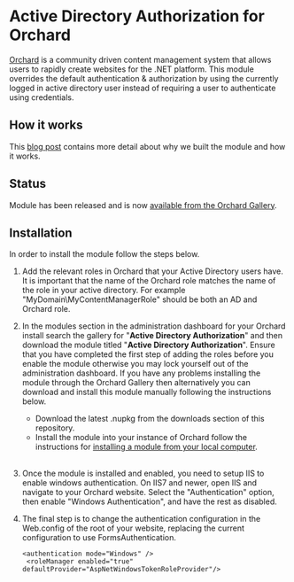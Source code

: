 # Active Directory Authorization for Orchard

[Orchard](http://www.orchardproject.net/) is a community driven content management system that allows users to rapidly create websites for the .NET platform. This module overrides the default authentication & authorization by using the currently logged in active directory user instead of requiring a user to authenticate using credentials.

## How it works

This [blog post](http://peterkeating.co.uk/active-directory-authorization-module-for-orchard/) contains more detail about why we built the module and how it works.

## Status

Module has been released and is now [available from the Orchard Gallery](https://gallery.orchardproject.net/List/Modules/Orchard.Module.ActiveDirectoryAuthorization/1.0).

## Installation

In order to install the module follow the steps below.

1. Add the relevant roles in Orchard that your Active Directory users have. It is important that the name of the Orchard role matches the name of the role in your active directory. For example "MyDomain\MyContentManagerRole" should be both an AD and Orchard role.

2. In the modules section in the administration dashboard for your Orchard install search the gallery for "**Active Directory Authorization**" and then download the module titled "**Active Directory Authorization**". Ensure that you have completed the first step of adding the roles before you enable the module otherwise you may lock yourself out of the administration dashboard. If you have any problems installing the module through the Orchard Gallery then alternatively you can download and install this module manually following the instructions below.
   * Download the latest .nupkg from the downloads section of this repository.
   * Install the module into your instance of Orchard follow the instructions for [installing a module from your local computer](https://github.com/OrchardCMS/OrchardDoc/blob/master/Documentation/Installing-and-upgrading-modules.markdown#installing-a-module-from-your-local-computer).<br /><br />

3. Once the module is installed and enabled, you need to setup IIS to enable windows authentication.
	On IIS7 and newer, open IIS and navigate to your Orchard website. Select the "Authentication" option, then enable "Windows Authentication", and have the rest as disabled.

4. The final step is to change the authentication configuration in the Web.config of the root of your website, replacing the current configuration to use FormsAuthentication.
	<pre><code>&lt;authentication mode="Windows" /&gt;
	&lt;roleManager enabled="true" defaultProvider="AspNetWindowsTokenRoleProvider"/&gt;
	</code></pre>


